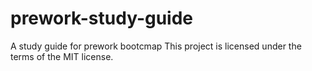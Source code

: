 # prework-study-guide
A study guide for prework bootcmap
This project is licensed under the terms of the MIT license.
